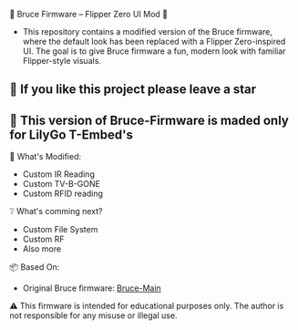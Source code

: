 🐬 Bruce Firmware – Flipper Zero UI Mod 🐬
- This repository contains a modified version of the Bruce firmware, where the default look has been replaced with a Flipper Zero-inspired UI. The goal is to give Bruce firmware a fun, modern look with familiar Flipper-style visuals.

## 💛 If you like this project please leave a star

## 🚩 This version of Bruce-Firmware is maded only for LilyGo T-Embed's

🔧 What's Modified:
- Custom IR Reading
- Custom TV-B-GONE
- Custom RFID reading

❔ What's comming next?
- Custom File System
- Custom RF
- Also more

📦 Based On:
- Original Bruce firmware: [Bruce-Main](https://github.com/pr3y/Bruce/tree/main)

⚠️ This firmware is intended for educational purposes only. The author is not responsible for any misuse or illegal use.
